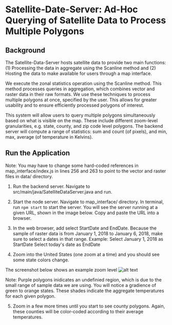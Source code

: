 # Satellite-Date-Server: Ad-Hoc Querying of Satellite Data to Process Multiple Polygons


## Background 

The Satellite-Data-Server hosts satellite data to provide two main functions: 
(1) Processing the data in aggregate using the Scanline method and 
(2) Hosting the data to make available for users through a map interface. 

We execute the zonal statistics operation using the Scanline method. This method processes queries in aggregation, which 
combines vector and raster data in their raw formats. We use these techniques to process multiple polygons at once, specified 
by the user. This allows for greater usability and to ensure efficiently processed polygons of interest. 

This system will allow users to query multiple polygons simultaneously based on what is visible on the map. 
These include different zoom-level granularities, e.g. state, county, and zip code level polygons. The backend server 
will compute a range of statistics: sum and count (of pixels), and min, max, average (of temperature in Kelvins). 



## Run the Application

Note: You may have to change some hard-coded references in map_interface/index.js in lines 256 and 263 to point to the 
vector and raster files in data/ directory. 

1) Run the backend server. Navigate to src/main/java/SatelliteDataServer.java and run. 

2) Start the node server. Navigate to map_interface/ directory. In terminal, run ```npm start``` to start the server.
You will see the server running at a given URL, shown in the image below. Copy and paste the URL into a browser. 

3) In the web browser, add select StartDate and EndDate. Because the sample of raster data is from January 1, 2018 
to January 6, 2018, make sure to select a dates in that range. 
Example: 
Select January 1, 2018 as StartDate
Select today's date as EndDate

4) Zoom into the United States (one zoom at a time) and you should see some state colors change. 

The screenshot below shows an example zoom level 
![alt text](https://github.com/hsayedi/Satellite-Data-Server/counties_zoom.png)

Note: Purple polygons inidicates an undefinied region, which is due to the small range of sample data we are using. You will 
notice a gradience of green to orange states. These shades indicate the aggregate temperatures for each given polygon. 

5) Zoom in a few more times until you start to see county polygons. Again, these counties will be color-coded according
to their average temperatures. 




